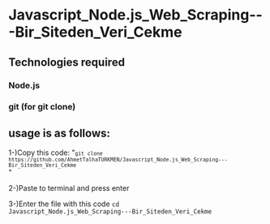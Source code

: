 # Javascript_Node.js_Web_Scraping---Bir_Siteden_Veri_Cekme


## Technologies required
### Node.js
### git (for git clone)
## usage is as follows:
1-)Copy this code: "<code>`git clone https://github.com/AhmetTalhaTURKMEN/Javascript_Node.js_Web_Scraping---Bir_Siteden_Veri_Cekme` </code>"

2-)Paste to terminal and press enter

3-)Enter the file with this code <code>cd Javascript_Node.js_Web_Scraping---Bir_Siteden_Veri_Cekme</code>


